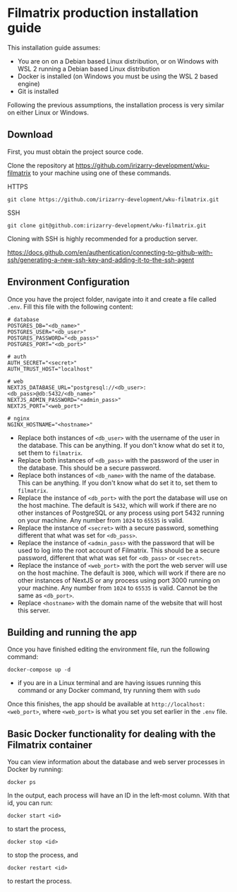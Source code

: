 # Filmatrix production installation guide

This installation guide assumes:
 - You are on on a Debian based Linux distribution, or on Windows with WSL 2 running a Debian based Linux distribution
 - Docker is installed (on Windows you must be using the WSL 2 based engine)
 - Git is installed

Following the previous assumptions, the installation process is very similar on either Linux or Windows.

## Download

First, you must obtain the project source code.

Clone the repository at https://github.com/irizarry-development/wku-filmatrix to your machine using one of these commands.

HTTPS

    git clone https://github.com/irizarry-development/wku-filmatrix.git

SSH

    git clone git@github.com:irizarry-development/wku-filmatrix.git

Cloning with SSH is highly recommended for a production server.

https://docs.github.com/en/authentication/connecting-to-github-with-ssh/generating-a-new-ssh-key-and-adding-it-to-the-ssh-agent

## Environment Configuration

Once you have the project folder, navigate into it and create a file called `.env`. Fill this file with the following content:

    # database
    POSTGRES_DB="<db_name>"
    POSTGRES_USER="<db_user>"
    POSTGRES_PASSWORD="<db_pass>"
    POSTGRES_PORT="<db_port>"

    # auth
    AUTH_SECRET="<secret>"
    AUTH_TRUST_HOST="localhost"

    # web
    NEXTJS_DATABASE_URL="postgresql://<db_user>:<db_pass>@db:5432/<db_name>"
    NEXTJS_ADMIN_PASSWORD="<admin_pass>"
    NEXTJS_PORT="<web_port>"

    # nginx
    NGINX_HOSTNAME="<hostname>"

 - Replace both instances of `<db_user>` with the username of the user in the database. This can be anything. If you don't know what do set it to, set them to `filmatrix`.
 - Replace both instances of `<db_pass>` with the password of the user in the database. This should be a secure password.
 - Replace both instances of `<db_name>` with the name of the database. This can be anything. If you don't know what do set it to, set them to `filmatrix`.
 - Replace the instance of `<db_port>` with the port the database will use on the host machine. The default is `5432`, which will work if there are no other instances of PostgreSQL or any process using port 5432 running on your machine. Any number from `1024` to `65535` is valid.
 - Replace the instance of `<secret>` with a secure password, something different that what was set for `<db_pass>`.
 - Replace the instance of `<admin_pass>` with the password that will be used to log into the root account of Filmatrix. This should be a secure password, different that what was set for `<db_pass>` or `<secret>`.
 - Replace the instance of `<web_port>` with the port the web server will use on the host machine. The default is `3000`, which will work if there are no other instances of NextJS or any process using port 3000 running on your machine. Any number from `1024` to `65535` is valid. Cannot be the same as `<db_port>`.
 - Replace `<hostname>` with the domain name of the website that will host this server.

## Building and running the app

Once you have finished editing the environment file, run the following command:

    docker-compose up -d

 - if you are in a Linux terminal and are having issues running this command or any Docker command, try running them with `sudo`

Once this finishes, the app should be available at `http://localhost:<web_port>`, where `<web_port>` is what you set you set earlier in the `.env` file.

## Basic Docker functionality for dealing with the Filmatrix container

You can view information about the database and web server processes in Docker by running:

    docker ps

In the output, each process will have an ID in the left-most column. With that id, you can run:

    docker start <id>

to start the process,

    docker stop <id>

to stop the process, and

    docker restart <id>

to restart the process.
